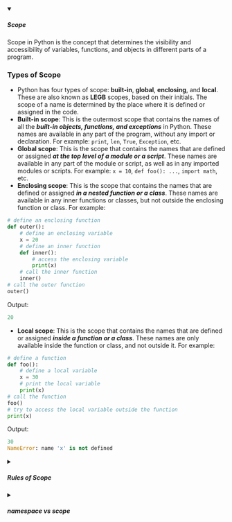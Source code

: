 <!-- https://brandfolder.com/workbench/extract-text-from-image -->
<!-- ![for root](/img/interviews/angular/forroot.png) -->

<details open>
<summary><h5>Scope</h5></summary>

Scope in Python is the concept that determines the visibility and accessibility of variables, functions, and objects in different parts of a program. 

### Types of Scope
- Python has four types of scope: **built-in**, **global**, **enclosing**, and **local**. These are also known as **LEGB** scopes, based on their initials. The scope of a name is determined by the place where it is defined or assigned in the code.
- **Built-in scope**: This is the outermost scope that contains the names of all the ***built-in objects, functions, and exceptions*** in Python. These names are available in any part of the program, without any import or declaration. For example: `print`, `len`, `True`, `Exception`, etc.
- **Global scope**: This is the scope that contains the names that are defined or assigned ***at the top level of a module or a script***. These names are available in any part of the module or script, as well as in any imported modules or scripts. For example: `x = 10`, `def foo(): ...`, `import math`, etc.
- **Enclosing scope**: This is the scope that contains the names that are defined or assigned ***in a nested function or a class***. These names are available in any inner functions or classes, but not outside the enclosing function or class. For example:

```python
# define an enclosing function
def outer():
    # define an enclosing variable
    x = 20
    # define an inner function
    def inner():
        # access the enclosing variable
        print(x)
    # call the inner function
    inner()
# call the outer function
outer()
```

Output:

```python
20
```

- **Local scope**: This is the scope that contains the names that are defined or assigned ***inside a function or a class***. These names are only available inside the function or class, and not outside it. For example:

```python
# define a function
def foo():
    # define a local variable
    x = 30
    # print the local variable
    print(x)
# call the function
foo()
# try to access the local variable outside the function
print(x)
```

Output:

```python
30
NameError: name 'x' is not defined
```
</details>

<details>
<summary><h5>Rules of Scope</h5></summary>

- Python follows a set of rules to determine which scope a name belongs to and how to resolve any name conflicts. These rules are based on the LEGB order of scopes, ***from innermost to outermost***.
- When a name is used in a program, Python first searches for it in the local scope of the current function or class. If it finds it, then it uses it. If not, then it moves to the next outer scope, which is the enclosing scope of any nested functions or classes. If it finds it there, then it uses it. If not, then it moves to the next outer scope, which is the global scope of the current module or script. If it finds it there, then it uses it. If not, then it moves to the final outer scope, which is the built-in scope of Python. If it finds it there, then it uses it. If not, then it raises a NameError exception.
- When a name is assigned in a program, Python usually creates or updates it in the local scope of the current function or class, unless otherwise specified by keywords such as global or nonlocal. For example:

```python
# assign a name in the global scope
x = 10

# define a function
def foo():
    # assign a name in the local scope
    x = 20
    # print the local name
    print(x)

# call the function
foo()

# print the global name
print(x)
```

Output:

```python
20
10
```

- The global keyword can be used to create or update a name in the global scope from inside a function or class. For example:

```python

# assign a name in the global scope

x = 10

# define a function

def foo():

    # use global keyword to access and modify global name

    global x

    x = 20

    # print the global name

    print(x)

# call the function

foo()

# print the global name

print(x)
```

Output:

```python

20

20

```

- The `nonlocal` keyword can be used to create or update a name in the enclosing scope from inside a nested function or class. For example:

```python

# define an enclosing function

def outer():

    # assign a name in the enclosing scope

    x = 10

    # define an inner function

    def inner():

        # use nonlocal keyword to access and modify enclosing name

        nonlocal x

        x = 20

        # print the enclosing name

        print(x)

    # call the inner function

    inner()

    # print the enclosing name

    print(x)

# call the outer function

outer()
```

Output:

```python

20

20

```

</details>


<details>
<summary><h5>namespace vs scope</h5></summary>

***A namespace is a collection*** of names and objects, while ***a scope is a region of code*** where a name is visible and accessible. A scope can contain one or more namespaces, and a namespace can belong to one or more scopes.

Like scope, Python has four types of namespaces: **built-in**, **global**, **enclosing**, and **local**. These are also known as **LEGB** scopes, based on their initials.

You can think of a namespace as a dictionary in which the keys are the object names and the values are the objects themselves. Each key-value pair maps a name to its corresponding object. For example:

```python
# create a namespace dictionary
namespace = {}

# assign some names to objects
namespace["x"] = 10
namespace["y"] = 20
namespace["foo"] = lambda x: x * x

# print the namespace dictionary
print(namespace)

```

Output

```
{'x': 10, 'y': 20, 'foo': <function <lambda> at 0x7f9a8c0c1f70>}
```

A scope is like a region or area where you can use the dictionary to access the objects. A scope determines which dictionary is searched for a name when it is used in a program.

```python
# create a global dictionary
global_dict = {"x": 10, "y": 20}

# define a function
def foo():
    # create a local dictionary
    local_dict = {"x": 30, "z": 40}
    # print the local name x
    print(local_dict["x"])
    # print the global name y
    print(global_dict["y"])
    # print the local name z
    print(local_dict["z"])

# call the function
foo()

# print the global name x
print(global_dict["x"])

```

</details>


